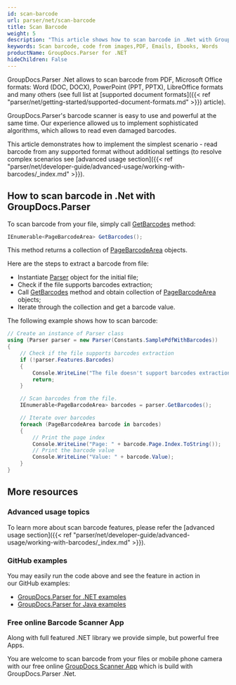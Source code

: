 ```yaml
---
id: scan-barcode
url: parser/net/scan-barcode
title: Scan Barcode
weight: 5
description: "This article shows how to scan barcode in .Net with GroupDocs.Parser with few lines of code from images, documents and other file formats like PDF, Emails, Ebooks, Words, and others."
keywords: Scan barcode, code from images,PDF, Emails, Ebooks, Words
productName: GroupDocs.Parser for .NET
hideChildren: False
---
```

GroupDocs.Parser .Net allows to scan barcode from PDF, Microsoft Office formats: Word (DOC, DOCX), PowerPoint (PPT, PPTX), LibreOffice formats and many others (see full list at [supported document formats]({{< ref "parser/net/getting-started/supported-document-formats.md" >}}) article).

GroupDocs.Parser's barcode scanner is easy to use and powerful at the same time. Our experience allowed us to implement sophisticated algorithms, which allows to read even damaged barcodes.

This article demonstrates how to implement the simplest scenario - read barcode from any supported format without additional settings (to resolve complex scenarios see [advanced usage section]({{< ref "parser/net/developer-guide/advanced-usage/working-with-barcodes/_index.md" >}}). 

## How to scan barcode in .Net with GroupDocs.Parser

To scan barcode from your file, simply call [GetBarcodes](https://reference.groupdocs.com/parser/net/groupdocs.parser/parser/methods/getbarcodes) method:

```csharp
IEnumerable<PageBarcodeArea> GetBarcodes();
```

This method returns a collection of [PageBarcodeArea](https://reference.groupdocs.com/parser/net/groupdocs.parser.data/pagebarcodearea) objects.

Here are the steps to extract a barcode from file:

- Instantiate [Parser](https://reference.groupdocs.com/net/parser/groupdocs.parser/parser) object for the initial file;
- Check if the file supports barcodes extraction;
- Call [GetBarcodes](https://reference.groupdocs.com/parser/net/groupdocs.parser/parser/methods/getbarcodes) method and obtain collection of [PageBarcodeArea](https://reference.groupdocs.com/parser/net/groupdocs.parser.data/pagebarcodearea) objects;
- Iterate through the collection and get a barcode value.

The following example shows how to scan barcode:

```csharp
// Create an instance of Parser class
using (Parser parser = new Parser(Constants.SamplePdfWithBarcodes))
{
    // Check if the file supports barcodes extraction
    if (!parser.Features.Barcodes)
    {
        Console.WriteLine("The file doesn't support barcodes extraction.");
        return;
    }

    // Scan barcodes from the file.
    IEnumerable<PageBarcodeArea> barcodes = parser.GetBarcodes();

    // Iterate over barcodes
    foreach (PageBarcodeArea barcode in barcodes)
    {
        // Print the page index
        Console.WriteLine("Page: " + barcode.Page.Index.ToString());
        // Print the barcode value
        Console.WriteLine("Value: " + barcode.Value);
    }
}
```

## More resources

### Advanced usage topics

To learn more about scan barcode features, please refer the [advanced usage section]({{< ref "parser/net/developer-guide/advanced-usage/working-with-barcodes/_index.md" >}}).

### GitHub examples

You may easily run the code above and see the feature in action in our GitHub examples:

*   [GroupDocs.Parser for .NET examples](https://github.com/groupdocs-parser/GroupDocs.Parser-for-.NET)    
*   [GroupDocs.Parser for Java examples](https://github.com/groupdocs-parser/GroupDocs.Parser-for-Java)    

### Free online Barcode Scanner App

Along with full featured .NET library we provide simple, but powerful free Apps.

You are welcome to scan barcode from your files or mobile phone camera with our free online [GroupDocs Scanner App](https://products.groupdocs.app/scanner/scan-barcode) which is build with GroupDocs.Parser .Net.